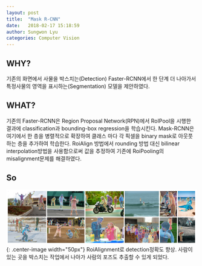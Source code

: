 ```yaml
---
layout: post
title:  "Mask R-CNN"
date:   2018-02-17 15:18:59
author: Sungwon Lyu
categories: Computer Vision
---
```

## WHY? 
기존의 화면에서 사물을 박스치는(Detection) Faster-RCNN에서 한 단계 더 나아가서 특정사물의 영역을 표시하는(Segmentation) 모델을 제안하였다. 

## WHAT?
기존의 Faster-RCNN은 Region Proposal Network(RPN)에서 RoIPool을 시행한 결과에 classification과 bounding-box regression을 학습시킨다. Mask-RCNN은 여기에서 한 층을 병렬적으로 확장하여 클래스 마다 각 픽셀을 binary mask로 아웃풋하는 층을 추가하여 학습한다. RoiAlign 방법에서 rounding 방법 대신 bilinear interpolation방법을 사용함으로써 값을 추정하여 기존에 RoiPooling의 misalignment문제를 해결하였다. 

## So
![image2](/assets/images/maskrcnn.png){: .center-image width="50px"}
RoiAlignment로 detection정확도 향상. 사람이 있는 곳을 박스치는 작업에서 나아가 사람의 포즈도 추출할 수 있게 되었다. 